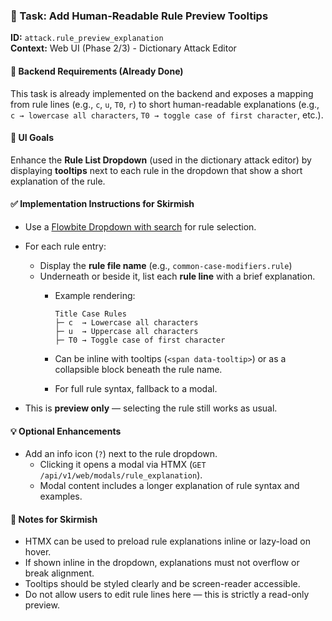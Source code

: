 ### 🧠 Task: Add Human-Readable Rule Preview Tooltips

**ID:** `attack.rule_preview_explanation`\
**Context:** Web UI (Phase 2/3) - Dictionary Attack Editor

#### 🔧 Backend Requirements (Already Done)

This task is already implemented on the backend and exposes a mapping from rule lines (e.g., `c`, `u`, `T0`, `r`) to short human-readable explanations (e.g., `c → lowercase all characters`, `T0 → toggle case of first character`, etc.).

#### 🎨 UI Goals

Enhance the **Rule List Dropdown** (used in the dictionary attack editor) by displaying **tooltips** next to each rule in the dropdown that show a short explanation of the rule.

#### ✅ Implementation Instructions for Skirmish

- Use a [Flowbite Dropdown with search](https://flowbite.com/docs/components/dropdowns/#dropdown-with-search) for rule selection.

- For each rule entry:

  - Display the **rule file name** (e.g., `common-case-modifiers.rule`)
  - Underneath or beside it, list each **rule line** with a brief explanation.
    - Example rendering:

      ```text
      Title Case Rules
      ├─ c  → Lowercase all characters
      ├─ u  → Uppercase all characters
      ├─ T0 → Toggle case of first character
      ```

    - Can be inline with tooltips (`<span data-tooltip>`) or as a collapsible block beneath the rule name.

    - For full rule syntax, fallback to a modal.

- This is **preview only** — selecting the rule still works as usual.

#### 💡 Optional Enhancements

- Add an info icon (`?`) next to the rule dropdown.
  - Clicking it opens a modal via HTMX (`GET /api/v1/web/modals/rule_explanation`).
  - Modal content includes a longer explanation of rule syntax and examples.

#### 🧩 Notes for Skirmish

- HTMX can be used to preload rule explanations inline or lazy-load on hover.
- If shown inline in the dropdown, explanations must not overflow or break alignment.
- Tooltips should be styled clearly and be screen-reader accessible.
- Do not allow users to edit rule lines here — this is strictly a read-only preview.
